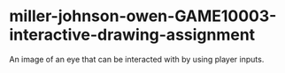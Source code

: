 # miller-johnson-owen-GAME10003-interactive-drawing-assignment

An image of an eye that can be interacted with by using player inputs.
